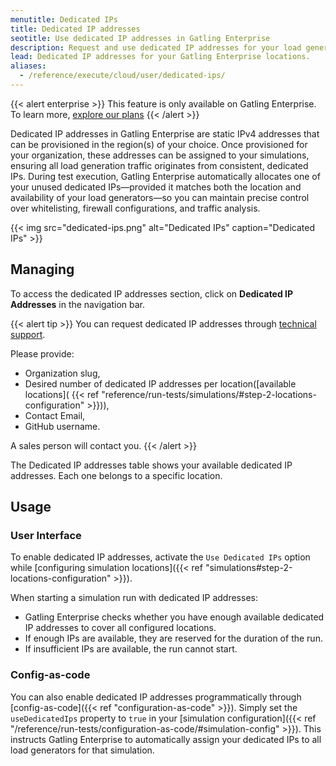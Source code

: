 ```yaml
---
menutitle: Dedicated IPs 
title: Dedicated IP addresses
seotitle: Use dedicated IP addresses in Gatling Enterprise
description: Request and use dedicated IP addresses for your load generator locations in Gatling Enterprise.
lead: Dedicated IP addresses for your Gatling Enterprise locations.
aliases:
  - /reference/execute/cloud/user/dedicated-ips/
---
```


{{< alert enterprise >}}
This feature is only available on Gatling Enterprise. To learn more, [explore our plans](https://gatling.io/pricing?utm_source=docs)
{{< /alert >}}

Dedicated IP addresses in Gatling Enterprise are static IPv4 addresses that can be provisioned in the region(s) of your choice. Once provisioned for your organization, these addresses can be assigned to your simulations, ensuring all load generation traffic originates from consistent, dedicated IPs. During test execution, Gatling Enterprise automatically allocates one of your unused dedicated IPs—provided it matches both the location and availability of your load generators—so you can maintain precise control over whitelisting, firewall configurations, and traffic analysis.

{{< img src="dedicated-ips.png" alt="Dedicated IPs" caption="Dedicated IPs" >}}

## Managing

To access the dedicated IP addresses section, click on **Dedicated IP Addresses** in the navigation bar.

{{< alert tip >}}
You can request dedicated IP addresses through [technical support](https://gatlingcorp.atlassian.net/servicedesk/customer/portal/8/group/12/create/91).

Please provide:

- Organization slug,
- Desired number of dedicated IP addresses per location([available locations]( {{< ref "reference/run-tests/simulations/#step-2-locations-configuration" >}})),
- Contact Email,
- GitHub username.

A sales person will contact you.
{{< /alert >}}

The Dedicated IP addresses table shows your available dedicated IP addresses. Each one belongs to a specific location.

## Usage

### User Interface
To enable dedicated IP addresses, activate the `Use Dedicated IPs` option while [configuring simulation locations]({{< ref "simulations#step-2-locations-configuration" >}}).

When starting a simulation run with dedicated IP addresses:

- Gatling Enterprise checks whether you have enough available dedicated IP addresses to cover all configured locations.
- If enough IPs are available, they are reserved for the duration of the run.
- If insufficient IPs are available, the run cannot start.

### Config-as-code
You can also enable dedicated IP addresses programmatically through [config-as-code]({{< ref "configuration-as-code" >}}). Simply set the `useDedicatedIps` property to `true` in your [simulation configuration]({{< ref "/reference/run-tests/configuration-as-code/#simulation-config" >}}). This instructs Gatling Enterprise to automatically assign your dedicated IPs to all load generators for that simulation.
